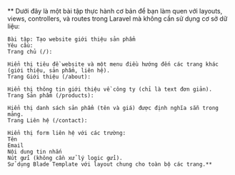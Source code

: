 \*\* Dưới đây là một bài tập thực hành cơ bản để bạn làm quen với layouts, views, controllers, và routes trong Laravel mà không cần sử dụng cơ sở dữ liệu:

    Bài tập: Tạo website giới thiệu sản phẩm
    Yêu cầu:
    Trang chủ (/):

    Hiển thị tiêu đề website và một menu điều hướng đến các trang khác (giới thiệu, sản phẩm, liên hệ).
    Trang Giới thiệu (/about):

    Hiển thị thông tin giới thiệu về công ty (chỉ là text đơn giản).
    Trang Sản phẩm (/products):

    Hiển thị danh sách sản phẩm (tên và giá) được định nghĩa sẵn trong mảng.
    Trang Liên hệ (/contact):

    Hiển thị form liên hệ với các trường:
    Tên
    Email
    Nội dung tin nhắn
    Nút gửi (không cần xử lý logic gửi).
    Sử dụng Blade Template với layout chung cho toàn bộ các trang.**
